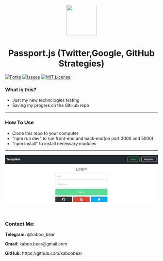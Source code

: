 <p align="center">
    <img src="https://img.icons8.com/bubbles/100/000000/rocket.png" width="100" height="100">
</p>

<h1 align="center">Passport.js (Twitter,Google, GitHub Strategies)</h1>

[![Forks][forks-shield]][forks-url]
[![Issues][issues-shield]][issues-url]
[![MIT License][license-shield]][license-url]

### What is this?
+ Just my new technologies testing
+ Saving my progres on the GitHub repo

<hr>

### How To Use
+ Clone this repo to your computer
+ "npm run dev" to run front-end and back-end(on port 3000 and 5000)
+ "npm install" to install necessary modules



<hr>

![Layout](kaboo.png)

<br>

<h3>Contact Me:</h3>

<div>
    <p><b>Telegram:</b> @kaboo_bear </p>
</div>

<div>
    <p><b>Gmail:</b> kaboo.bear@gmail.com </p>
</div>

<div>
    <p><b>GitHub:</b> https://github.com/kaboobear</p>
</div>












[forks-shield]: https://img.shields.io/github/forks/kaboobear/Passport-Socials?style=flat-square
[forks-url]: https://github.com/kaboobear/Passport-Socials/network/members
[issues-shield]: https://img.shields.io/github/issues/kaboobear/Passport-Socials.svg?style=flat-square
[issues-url]: https://github.com/kaboobear/Passport-Socials/issues
[license-shield]: https://img.shields.io/github/license/kaboobear/Passport-Socials.svg?style=flat-square
[license-url]: https://github.com/kaboobear/Passport-Socials/blob/master/LICENSE.txt

